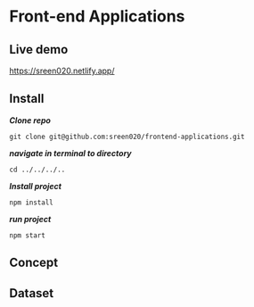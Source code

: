 # Front-end Applications

## Live demo

https://sreen020.netlify.app/

## Install

***Clone repo***
```
git clone git@github.com:sreen020/frontend-applications.git
```

***navigate in terminal to directory***

```
cd ../../../..
```

***Install project***

```
npm install
```

***run project***
```
npm start
```

## Concept


## Dataset

